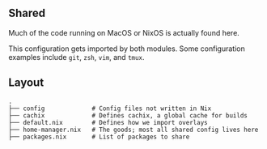 ## Shared
Much of the code running on MacOS or NixOS is actually found here.

This configuration gets imported by both modules. Some configuration examples include `git`, `zsh`, `vim`, and `tmux`.

## Layout
```
.
├── config             # Config files not written in Nix
├── cachix             # Defines cachix, a global cache for builds
├── default.nix        # Defines how we import overlays
├── home-manager.nix   # The goods; most all shared config lives here
├── packages.nix       # List of packages to share

```
